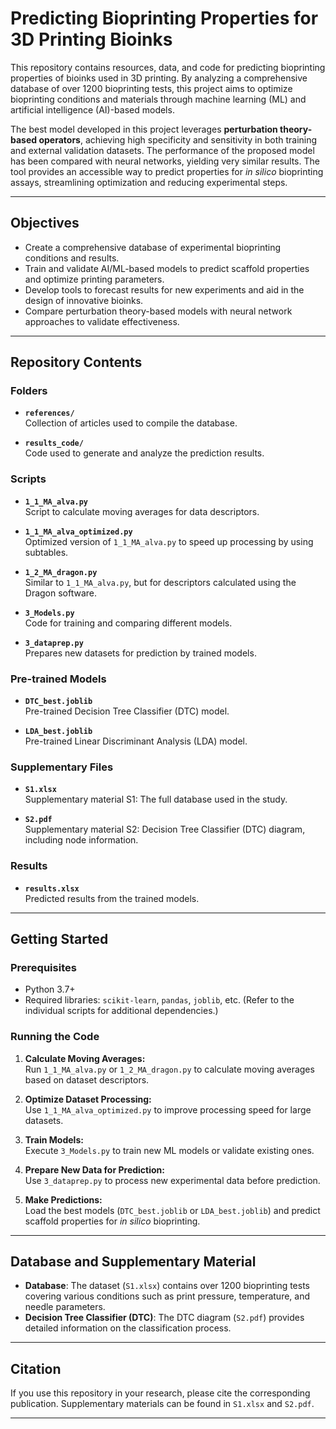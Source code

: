 # Predicting Bioprinting Properties for 3D Printing Bioinks

This repository contains resources, data, and code for predicting bioprinting properties of bioinks used in 3D printing. By analyzing a comprehensive database of over 1200 bioprinting tests, this project aims to optimize bioprinting conditions and materials through machine learning (ML) and artificial intelligence (AI)-based models.

The best model developed in this project leverages **perturbation theory-based operators**, achieving high specificity and sensitivity in both training and external validation datasets. The performance of the proposed model has been compared with neural networks, yielding very similar results. The tool provides an accessible way to predict properties for *in silico* bioprinting assays, streamlining optimization and reducing experimental steps.

---

## Objectives

- Create a comprehensive database of experimental bioprinting conditions and results.
- Train and validate AI/ML-based models to predict scaffold properties and optimize printing parameters.
- Develop tools to forecast results for new experiments and aid in the design of innovative bioinks.
- Compare perturbation theory-based models with neural network approaches to validate effectiveness.

---

## Repository Contents

### Folders
- **`references/`**  
  Collection of articles used to compile the database.

- **`results_code/`**  
  Code used to generate and analyze the prediction results.

### Scripts
- **`1_1_MA_alva.py`**  
  Script to calculate moving averages for data descriptors.

- **`1_1_MA_alva_optimized.py`**  
  Optimized version of `1_1_MA_alva.py` to speed up processing by using subtables.

- **`1_2_MA_dragon.py`**  
  Similar to `1_1_MA_alva.py`, but for descriptors calculated using the Dragon software.

- **`3_Models.py`**  
  Code for training and comparing different models.

- **`3_dataprep.py`**  
  Prepares new datasets for prediction by trained models.

### Pre-trained Models
- **`DTC_best.joblib`**  
  Pre-trained Decision Tree Classifier (DTC) model.

- **`LDA_best.joblib`**  
  Pre-trained Linear Discriminant Analysis (LDA) model.

### Supplementary Files
- **`S1.xlsx`**  
  Supplementary material S1: The full database used in the study.

- **`S2.pdf`**  
  Supplementary material S2: Decision Tree Classifier (DTC) diagram, including node information.

### Results
- **`results.xlsx`**  
  Predicted results from the trained models.

---

## Getting Started

### Prerequisites
- Python 3.7+  
- Required libraries: `scikit-learn`, `pandas`, `joblib`, etc. (Refer to the individual scripts for additional dependencies.)

### Running the Code
1. **Calculate Moving Averages:**  
   Run `1_1_MA_alva.py` or `1_2_MA_dragon.py` to calculate moving averages based on dataset descriptors.

2. **Optimize Dataset Processing:**  
   Use `1_1_MA_alva_optimized.py` to improve processing speed for large datasets.

3. **Train Models:**  
   Execute `3_Models.py` to train new ML models or validate existing ones.

4. **Prepare New Data for Prediction:**  
   Use `3_dataprep.py` to process new experimental data before prediction.

5. **Make Predictions:**  
   Load the best models (`DTC_best.joblib` or `LDA_best.joblib`) and predict scaffold properties for *in silico* bioprinting.

---

## Database and Supplementary Material

- **Database**: The dataset (`S1.xlsx`) contains over 1200 bioprinting tests covering various conditions such as print pressure, temperature, and needle parameters.
- **Decision Tree Classifier (DTC)**: The DTC diagram (`S2.pdf`) provides detailed information on the classification process.

---

## Citation

If you use this repository in your research, please cite the corresponding publication. Supplementary materials can be found in `S1.xlsx` and `S2.pdf`.

---
